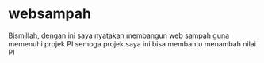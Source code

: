 # websampah

Bismillah, dengan ini saya nyatakan membangun web sampah guna memenuhi projek PI
semoga projek saya ini bisa membantu menambah nilai PI

